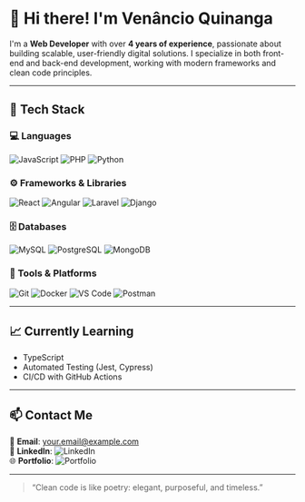 # 👋 Hi there! I'm Venâncio Quinanga

I'm a **Web Developer** with over **4 years of experience**, passionate about building scalable, user-friendly digital solutions. I specialize in both front-end and back-end development, working with modern frameworks and clean code principles.

---

## 🚀 Tech Stack

### 💻 Languages  
![JavaScript](https://img.shields.io/badge/-JavaScript-F7DF1E?logo=javascript&logoColor=black)
![PHP](https://img.shields.io/badge/-PHP-777BB4?logo=php&logoColor=white)
![Python](https://img.shields.io/badge/-Python-3776AB?logo=python&logoColor=white)

### ⚙️ Frameworks & Libraries  
![React](https://img.shields.io/badge/-React-61DAFB?logo=react&logoColor=black)
![Angular](https://img.shields.io/badge/-Angular-DD0031?logo=angular&logoColor=white)
![Laravel](https://img.shields.io/badge/-Laravel-FF2D20?logo=laravel&logoColor=white)
![Django](https://img.shields.io/badge/-Django-092E20?logo=django&logoColor=white)

### 🗄️ Databases  
![MySQL](https://img.shields.io/badge/-MySQL-4479A1?logo=mysql&logoColor=white)
![PostgreSQL](https://img.shields.io/badge/-PostgreSQL-336791?logo=postgresql&logoColor=white)
![MongoDB](https://img.shields.io/badge/-MongoDB-47A248?logo=mongodb&logoColor=white)

### 🧰 Tools & Platforms  
![Git](https://img.shields.io/badge/-Git-F05032?logo=git&logoColor=white)
![Docker](https://img.shields.io/badge/-Docker-2496ED?logo=docker&logoColor=white)
![VS Code](https://img.shields.io/badge/-VS%20Code-007ACC?logo=visual-studio-code&logoColor=white)
![Postman](https://img.shields.io/badge/-Postman-FF6C37?logo=postman&logoColor=white)

---

## 📈 Currently Learning  
- TypeScript  
- Automated Testing (Jest, Cypress)  
- CI/CD with GitHub Actions  

---

## 📫 Contact Me  
📧 **Email**: your.email@example.com  
💼 **LinkedIn**: ![LinkedIn](https://img.shields.io/badge/-LinkedIn-0A66C2?logo=linkedin&logoColor=white)  
🌐 **Portfolio**: ![Portfolio](https://img.shields.io/badge/-Portfolio-000000?logo=github&logoColor=white)

---

> “Clean code is like poetry: elegant, purposeful, and timeless.”


